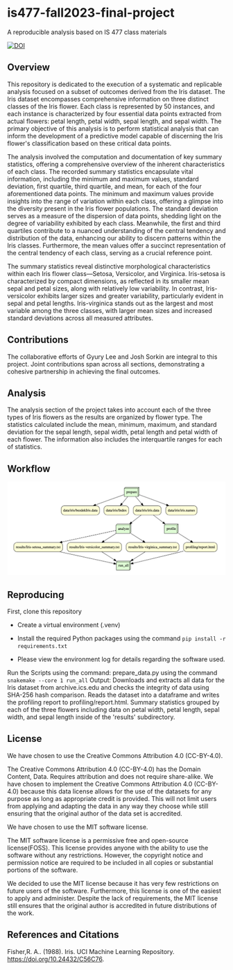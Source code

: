 # is477-fall2023-final-project
A reproducible analysis based on IS 477 class materials

[![DOI](https://zenodo.org/badge/DOI/10.5281/zenodo.10252061.svg)](https://doi.org/10.5281/zenodo.10252061)

## Overview
This repository is dedicated to the execution of a systematic and replicable analysis focused on a subset of outcomes derived from the Iris dataset. The Iris dataset encompasses comprehensive information on three distinct classes of the Iris flower. Each class is represented by 50 instances, and each instance is characterized by four essential data points extracted from actual flowers: petal length, petal width, sepal length, and sepal width. The primary objective of this analysis is to perform statistical analysis that can inform the development of a predictive model capable of discerning the Iris flower's classification based on these critical data points.

The analysis involved the computation and documentation of key summary statistics, offering a comprehensive overview of the inherent characteristics of each class. The recorded summary statistics encapsulate vital information, including the minimum and maximum values, standard deviation, first quartile, third quartile, and mean, for each of the four aforementioned data points. The minimum and maximum values provide insights into the range of variation within each class, offering a glimpse into the diversity present in the Iris flower populations. The standard deviation serves as a measure of the dispersion of data points, shedding light on the degree of variability exhibited by each class. Meanwhile, the first and third quartiles contribute to a nuanced understanding of the central tendency and distribution of the data, enhancing our ability to discern patterns within the Iris classes. Furthermore, the mean values offer a succinct representation of the central tendency of each class, serving as a crucial reference point.

The summary statistics reveal distinctive morphological characteristics within each Iris flower class—Setosa, Versicolor, and Virginica. Iris-setosa is characterized by compact dimensions, as reflected in its smaller mean sepal and petal sizes, along with relatively low variability. In contrast, Iris-versicolor exhibits larger sizes and greater variability, particularly evident in sepal and petal lengths. Iris-virginica stands out as the largest and most variable among the three classes, with larger mean sizes and increased standard deviations across all measured attributes. 

## Contributions
The collaborative efforts of Gyury Lee and Josh Sorkin are integral to this project. Joint contributions span across all sections, demonstrating a cohesive partnership in achieving the final outcomes.

## Analysis
The analysis section of the project takes into account each of the three types of Iris flowers as the results are organized by flower type. The statistics calculated include the mean, minimum, maximum, and standard deviation for the sepal length, sepal width, petal length and petal width of each flower. The information also includes the interquartile ranges for each of statistics. 

## Workflow
![DAG of Iris Analysis Workflow](workflow.png)

## Reproducing

First, clone this repository

*  Create a virtual environment (.venv)

* Install the required Python packages using the command
    ```pip install -r requirements.txt```
    
* Please view the environment log for details regarding the software used.

Run the Scripts using the command: prepare_data.py using the command
```snakemake --core 1 run_all```
Output: Downloads and extracts all data for the Iris dataset from archive.ics.edu and checks the integrity of data using SHA-256 hash comparison. Reads the dataset into a dataframe and writes the profiling report to profiling/report.html. Summary statistics grouped by each of the three flowers including data on petal width, petal length, sepal width, and sepal length inside of the 'results' subdirectory.


## License

We have chosen to use the Creative Commons Attribution 4.0 (CC-BY-4.0).

The Creative Commons Attribution 4.0 (CC-BY-4.0) has the Domain Content, Data. Requires attribution and does not require share-alike.
We have chosen to implement the Creative Commons Attribution 4.0 (CC-BY-4.0) because this data license allows for the use of the datasets for any purpose as long as appropriate credit is provided. This will not limit users from applying and adapting the data in any way they choose while still ensuring that the original author of the data set is accredited.

We have chosen to use the MIT software license.

The MIT software license is a permissive free and open-source license(FOSS). This license provides anyone with the ability to use the software without any restrictions. However, the copyright notice and permission notice are required to be included in all copies or substantial portions of the software.

We decided to use the MIT license because it has very few restrictions on future users of the software. Furthermore, this license is one of the easiest to apply and administer. Despite the lack of requirements, the MIT license still ensures that the original author is accredited in future distributions of the work.

## References and Citations

Fisher,R. A.. (1988). Iris. UCI Machine Learning Repository. https://doi.org/10.24432/C56C76.
